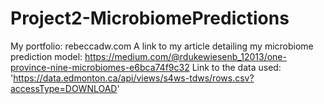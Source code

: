 # Project2-MicrobiomePredictions

My portfolio: rebeccadw.com
A link to my article detailing my microbiome prediction model: https://medium.com/@rdukewiesenb_12013/one-province-nine-microbiomes-e6bca74f9c32 
Link to the data used: 'https://data.edmonton.ca/api/views/s4ws-tdws/rows.csv?accessType=DOWNLOAD'
